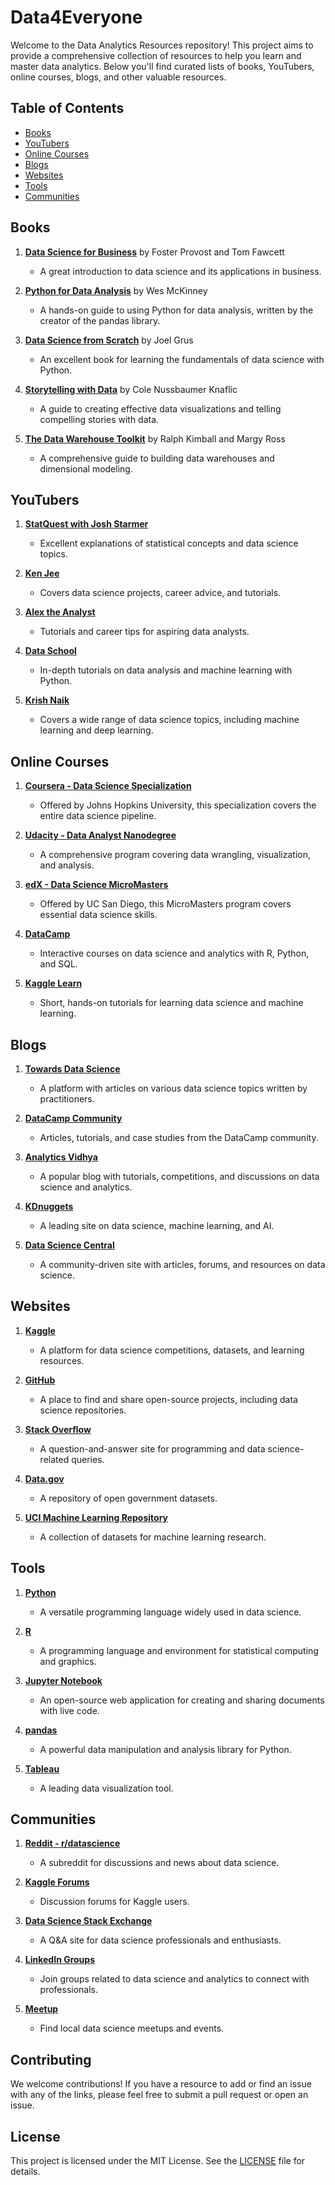 # Data4Everyone

Welcome to the Data Analytics Resources repository! This project aims to provide a comprehensive collection of resources to help you learn and master data analytics. Below you'll find curated lists of books, YouTubers, online courses, blogs, and other valuable resources.

## Table of Contents

- [Books](#books)
- [YouTubers](#youtubers)
- [Online Courses](#online-courses)
- [Blogs](#blogs)
- [Websites](#websites)
- [Tools](#tools)
- [Communities](#communities)

## Books

1. **[Data Science for Business](https://www.amazon.com/Data-Science-Business-What-Need/dp/1449361323)** by Foster Provost and Tom Fawcett
   - A great introduction to data science and its applications in business.

2. **[Python for Data Analysis](https://www.amazon.com/Python-Data-Analysis-Wrangling-IPython/dp/1491957662)** by Wes McKinney
   - A hands-on guide to using Python for data analysis, written by the creator of the pandas library.

3. **[Data Science from Scratch](https://www.amazon.com/Data-Science-Scratch-Principles-Python/dp/149190142X)** by Joel Grus
   - An excellent book for learning the fundamentals of data science with Python.

4. **[Storytelling with Data](https://www.amazon.com/Storytelling-Data-Visualization-Business-Professionals/dp/1119002257)** by Cole Nussbaumer Knaflic
   - A guide to creating effective data visualizations and telling compelling stories with data.

5. **[The Data Warehouse Toolkit](https://www.amazon.com/Data-Warehouse-Toolkit-Definitive-Dimensional/dp/1118530802)** by Ralph Kimball and Margy Ross
   - A comprehensive guide to building data warehouses and dimensional modeling.

## YouTubers

1. **[StatQuest with Josh Starmer](https://www.youtube.com/user/joshstarmer)**
   - Excellent explanations of statistical concepts and data science topics.

2. **[Ken Jee](https://www.youtube.com/channel/UCiT9RITQ9PW6BhXK0y2jaeg)**
   - Covers data science projects, career advice, and tutorials.

3. **[Alex the Analyst](https://www.youtube.com/channel/UC7cs8q-gJRlGwj4A8OmCmXg)**
   - Tutorials and career tips for aspiring data analysts.

4. **[Data School](https://www.youtube.com/user/dataschool)**
   - In-depth tutorials on data analysis and machine learning with Python.

5. **[Krish Naik](https://www.youtube.com/channel/UCNU_lfiiWBdtULKOw6X0Dig)**
   - Covers a wide range of data science topics, including machine learning and deep learning.

## Online Courses

1. **[Coursera - Data Science Specialization](https://www.coursera.org/specializations/jhu-data-science)**
   - Offered by Johns Hopkins University, this specialization covers the entire data science pipeline.

2. **[Udacity - Data Analyst Nanodegree](https://www.udacity.com/course/data-analyst-nanodegree--nd002)**
   - A comprehensive program covering data wrangling, visualization, and analysis.

3. **[edX - Data Science MicroMasters](https://www.edx.org/micromasters/data-science)**
   - Offered by UC San Diego, this MicroMasters program covers essential data science skills.

4. **[DataCamp](https://www.datacamp.com/)**
   - Interactive courses on data science and analytics with R, Python, and SQL.

5. **[Kaggle Learn](https://www.kaggle.com/learn)**
   - Short, hands-on tutorials for learning data science and machine learning.

## Blogs

1. **[Towards Data Science](https://towardsdatascience.com/)**
   - A platform with articles on various data science topics written by practitioners.

2. **[DataCamp Community](https://www.datacamp.com/community)**
   - Articles, tutorials, and case studies from the DataCamp community.

3. **[Analytics Vidhya](https://www.analyticsvidhya.com/blog/)**
   - A popular blog with tutorials, competitions, and discussions on data science and analytics.

4. **[KDnuggets](https://www.kdnuggets.com/)**
   - A leading site on data science, machine learning, and AI.

5. **[Data Science Central](https://www.datasciencecentral.com/)**
   - A community-driven site with articles, forums, and resources on data science.

## Websites

1. **[Kaggle](https://www.kaggle.com/)**
   - A platform for data science competitions, datasets, and learning resources.

2. **[GitHub](https://github.com/)**
   - A place to find and share open-source projects, including data science repositories.

3. **[Stack Overflow](https://stackoverflow.com/)**
   - A question-and-answer site for programming and data science-related queries.

4. **[Data.gov](https://www.data.gov/)**
   - A repository of open government datasets.

5. **[UCI Machine Learning Repository](https://archive.ics.uci.edu/ml/index.php)**
   - A collection of datasets for machine learning research.

## Tools

1. **[Python](https://www.python.org/)**
   - A versatile programming language widely used in data science.

2. **[R](https://www.r-project.org/)**
   - A programming language and environment for statistical computing and graphics.

3. **[Jupyter Notebook](https://jupyter.org/)**
   - An open-source web application for creating and sharing documents with live code.

4. **[pandas](https://pandas.pydata.org/)**
   - A powerful data manipulation and analysis library for Python.

5. **[Tableau](https://www.tableau.com/)**
   - A leading data visualization tool.

## Communities

1. **[Reddit - r/datascience](https://www.reddit.com/r/datascience/)**
   - A subreddit for discussions and news about data science.

2. **[Kaggle Forums](https://www.kaggle.com/discussion)**
   - Discussion forums for Kaggle users.

3. **[Data Science Stack Exchange](https://datascience.stackexchange.com/)**
   - A Q&A site for data science professionals and enthusiasts.

4. **[LinkedIn Groups](https://www.linkedin.com/groups/)**
   - Join groups related to data science and analytics to connect with professionals.

5. **[Meetup](https://www.meetup.com/)**
   - Find local data science meetups and events.

## Contributing

We welcome contributions! If you have a resource to add or find an issue with any of the links, please feel free to submit a pull request or open an issue.

## License

This project is licensed under the MIT License. See the [LICENSE](LICENSE) file for details.

